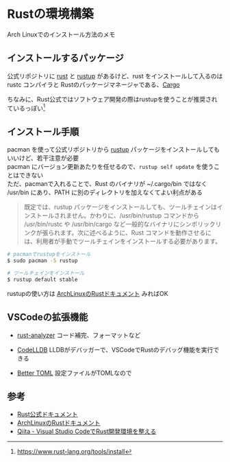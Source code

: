 # Rustの環境構築

Arch Linuxでのインストール方法のメモ

## インストールするパッケージ

公式リポジトリに [rust](https://www.archlinux.jp/packages/?name=rust) と [rustup](https://www.archlinux.jp/packages/?name=rustup) があるけど、rust をインストールして入るのは rustc コンパイラと Rustのパッケージマネージャである、[Cargo](https://wiki.archlinux.jp/index.php/Rust#Cargo)

ちなみに、Rust公式ではソフトウェア開発の際はrustupを使うことが推奨されているっぽい[^1]

## インストール手順

pacman を使って公式リポジトリから [rustup](https://www.archlinux.jp/packages/?name=rustup) パッケージをインストールしてもいいけど、若干注意が必要  
pacman にバージョン更新あたりを任せるので、`rustup self update` を使うことはできない  
ただ、pacmanで入れることで、Rust のバイナリが ~/.cargo/bin ではなく /usr/bin にあり、PATH に別のディレクトリを加えなくてよい利点がある

> 既定では、rustup パッケージをインストールしても、ツールチェインはインストールされません。かわりに、/usr/bin/rustup コマンドから /usr/bin/rustc や /usr/bin/cargo など一般的なバイナリにシンボリックリンクが張られます。次に述べるように、Rust コマンドを動作させるには、利用者が手動でツールチェインをインストールする必要があります。

```bash
# pacmanでrustupをインストール
$ sudo pacman -S rustup

# ツールチェインをインストール
$ rustup default stable
```

rustupの使い方は [ArchLinuxのRustドキュメント](https://wiki.archlinux.jp/index.php/Rust#%E4%BD%BF%E3%81%84%E6%96%B9) みればOK

## VSCodeの拡張機能

- [rust-analyzer](https://marketplace.visualstudio.com/items?itemName=rust-lang.rust-analyzer)
  コード補完、フォーマットなど

- [CodeLLDB](https://marketplace.visualstudio.com/items?itemName=vadimcn.vscode-lldb)
  LLDBがデバッガーで、VSCodeでRustのデバッグ機能を実行できる

- [Better TOML](https://marketplace.visualstudio.com/items?itemName=bungcip.better-toml)
  設定ファイルがTOMLなので

## 参考

- [Rust公式ドキュメント](https://wiki.archlinux.jp/index.php/Rust)
- [ArchLinuxのRustドキュメント](https://wiki.archlinux.jp/index.php/Rust)
- [Qiita - Visual Studio CodeでRust開発環境を整える](https://qiita.com/84zume/items/377033ab6b6aee2a68d7)

[^1]: https://www.rust-lang.org/tools/install
